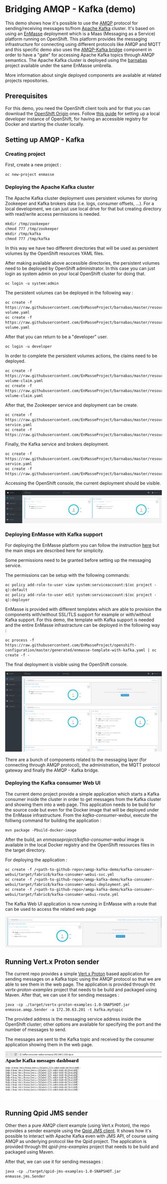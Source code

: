 # Bridging AMQP - Kafka (demo)

This demo shows how it's possible to use the [AMQP](http://www.amqp.org/) protocol for sending/receiving messages to/from [Apache Kafka](https://kafka.apache.org/) cluster.
It's based on using an [EnMasse](https://github.com/EnMasseProject) deployment which is a Maas (Messaging as a Service) platform running on OpenShift. This platform provides
the messaging infrastructure for connecting using different protocols like AMQP and MQTT and this specific demo also uses the [AMQP-Kafka bridge](https://github.com/EnMasseProject/amqp-kafka-bridge)
component in order to have a "gate" for accessing Apache Kafka topics through AMQP semantics. The Apache Kafka cluster is deployed using the [barnabas](https://github.com/EnMasseProject/barnabas)
project available under the same EnMasse umbrella.

More information about single deployed components are available at related projects repositories.

## Prerequisites

For this demo, you need the OpenShift client tools and for that you can download the [OpenShift Origin](https://github.com/openshift/origin/releases) ones.
Follow [this guide](https://github.com/openshift/origin/blob/master/docs/cluster_up_down.md) for setting up a local developer instance of OpenShift, for having an
accessible registry for Docker and starting the cluster locally.

## Setting up AMQP - Kafka

### Creating project

First, create a new project :

    oc new-project enmasse

### Deploying the Apache Kafka cluster

The Apache Kafka cluster deployment uses persistent volumes for storing Zookeeper and Kafka brokers data (i.e. logs, consumer offsets, ...).
For a local development, we can just use local drive for that but creating directory with read/write access permissions is needed.

    mkdir /tmp/zookeeper
    chmod 777 /tmp/zookeeper
    mkdir /tmp/kafka
    chmod 777 /tmp/kafka

In this way we have two different directories that will be used as persistent volumes by the OpenShift resources YAML files.

After making available above accessible directories, the persistent volumes need to be deployed by OpenShift administrator. In this case you can just login
as system admin on your local OpenShift cluster for doing that.

    oc login -u system:admin

The persistent volumes can be deployed in the following way :

    oc create -f https://raw.githubusercontent.com/EnMasseProject/barnabas/master/resources/zookeeper-volume.yaml
    oc create -f https://raw.githubusercontent.com/EnMasseProject/barnabas/master/resources/kafka-volume.yaml

After that you can return to be a "developer" user.

    oc login -u developer

In order to complete the persistent volumes actions, the claims need to be deployed.

    oc create -f https://raw.githubusercontent.com/EnMasseProject/barnabas/master/resources/zookeeper-volume-claim.yaml
    oc create -f https://raw.githubusercontent.com/EnMasseProject/barnabas/master/resources/kafka-volume-claim.yaml

After that, the Zookeeper service and deployment can be create.

    oc create -f https://raw.githubusercontent.com/EnMasseProject/barnabas/master/resources/zookeeper-service.yaml
    oc create -f https://raw.githubusercontent.com/EnMasseProject/barnabas/master/resources/zookeeper.yaml

Finally, the Kafka service and brokers deployment.

    oc create -f https://raw.githubusercontent.com/EnMasseProject/barnabas/master/resources/kafka-service.yaml
    oc create -f https://raw.githubusercontent.com/EnMasseProject/barnabas/master/resources/kafka.yaml

Accessing the OpenShift console, the current deployment should be visible.

![Apache Kafka on OpenShift](./images/kafka_deployment.png)

### Deploying EnMasse with Kafka support

For deploying the EnMasse platform you can follow the instruction [here](https://github.com/EnMasseProject/openshift-configuration) but the main steps
are described here for simplicity.

Some permissions need to be granted before setting up the messaging service.

The permissions can be setup with the following commands:

    oc policy add-role-to-user view system:serviceaccount:$(oc project -q):default
    oc policy add-role-to-user edit system:serviceaccount:$(oc project -q):deployer

EnMasse is provided with different templates which are able to provision the components with/without SSL/TLS support for example or with/without Kafka support.
For this demo, the template with Kafka support is needed and the entire EnMasse infrastracture can be deployed in the following way :

    oc process -f https://raw.githubusercontent.com/EnMasseProject/openshift-configuration/master/generated/enmasse-template-with-kafka.yaml | oc create -f -

The final deployment is visible using the OpenShift console.

![EnMasse with Apache Kafka on OpenShift](./images/enmasse_kafka_deployment.png)

There are a bunch of components related to the messaging layer (for connecting through AMQP protocol), the administration, the MQTT protocol gateway and finally
the AMQP - Kafka bridge.

### Deploying the Kafka consumer Web UI

The current demo project provide a simple application which starts a Kafka consumer inside the cluster in order to get messages from the Kafka cluster and showing them
into a web page. This application needs to be build for the source code but even for the Docker image that will be deployed under the EnMasse infrastructure.
From the _kafka-consumer-webui_, execute the folliwng command for building the application :

    mvn package -Pbuild-docker-image

After the build, an _enmasseproject/kafka-consumer-webui_ image is available in the local Docker registry and the OpenShift resources files in the target directory.

For deploying the application :

    oc create -f /<path-to-github-repo>/amqp-kafka-demo/kafka-consumer-webui/target/fabric8/kafka-consumer-webui-svc.yml
    oc create -f /<path-to-github-repo>/amqp-kafka-demo/kafka-consumer-webui/target/fabric8/kafka-consumer-webui-deployment.yml
    oc create -f /<path-to-github-repo>/amqp-kafka-demo/kafka-consumer-webui/target/fabric8/kafka-consumer-webui-route.yml

The Kafka Web UI application is now running in EnMasse with a route that can be used to access the related web page

![Apache Kafka Web UI on OpenShift](./images/kafka_webui_deployment.png)

## Running Vert.x Proton sender

The current repo provides a simple [Vert.x Proton](https://github.com/vert-x3/vertx-proton) based application for sending messages on a Kafka topic using the AMQP protocol so that we are able to see them
in the web page. The application is provided through tht _vertx-proton-examples_ project that needs to be build and packaged using Maven.
After that, we can use it for sending messages :

    java -cp ./target/vertx-proton-examples-1.0-SNAPSHOT.jar enmasse.amqp.Sender -a 172.30.63.201 -t kafka.mytopic

The provided address is the messaging service address inside the OpenShift cluster; other options are available for specifying the port and the number of messages to send.

The messages are sent to the Kafka topic and received by the consumer application showing them in the web page.

![Apache Kafka Web UI messages](./images/kafka_webui_messages.png)

## Running Qpid JMS sender

Other then a pure AMQP client example (using Vert.x Proton), the repo provides a sender example using the [Qpid JMS client](https://qpid.apache.org/components/jms/).
It shows how it's possible to interact with Apache Kafka even with JMS API, of course using AMQP as underlying protocol like the Qpid project.
The application is provided through tht _qpid-jms-examples_ project that needs to be build and packaged using Maven.

After that, we can use it for sending messages :

    java -cp ./target/qpid-jms-examples-1.0-SNAPSHOT.jar enmasse.jms.Sender


